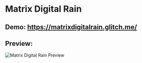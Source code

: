 # Matrix Digital Rain

## Demo: https://matrixdigitalrain.glitch.me/

## Preview:

![Matrix Digital Rain Preview](https://github.com/user-attachments/assets/13a8ecac-b02a-4459-a8e6-79bf97c8c4c4)
